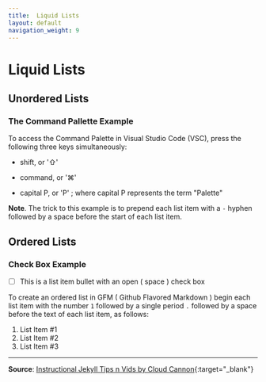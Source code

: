 ```yaml
---
title:  Liquid Lists
layout: default
navigation_weight: 9 
---
```

# Liquid Lists

## Unordered Lists

### The Command Pallette Example

To access the Command Palette in Visual Studio Code (VSC), press the following three keys simultaneously:

- shift, or '⇧'

- command, or '⌘'

- capital P, or 'P' ; where capital P represents the term "Palette"

**Note**. The trick to this example is to prepend each list item with a `-` hyphen followed by a space before the start of each list item.

## Ordered Lists

### Check Box Example

- [ ] This is a list item bullet with an open ( space ) check box

To create an ordered list in GFM ( Github Flavored Markdown ) begin each list item with the number `1` followed by a single period `.` followed by a space before the text of each list item, as follows:

1. List Item \#1
1. List Item \#2
1. List Item \#3

***

**Source**: [Instructional Jekyll Tips n Vids by Cloud Cannon](https://learn.cloudcannon.com/){:target="_blank"}
